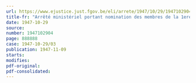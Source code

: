 ```yaml
---
url: https://www.ejustice.just.fgov.be/eli/arrete/1947/10/29/1947102904/justel
title-fr: "Arrêté ministériel portant nomination des membres de la 1ere commission d'agréation pour prisonniers politiques de régime linguistique français à Mons"
date: 1947-10-29
source:
number: 1947102904
page: 888888
case: 1947-10-29/03
publication: 1947-11-09
starts:
modifies:
pdf-original:
pdf-consolidated:
---
```


